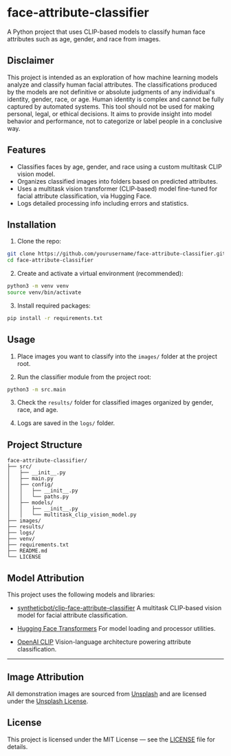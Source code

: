 # face-attribute-classifier

A Python project that uses CLIP-based models to classify human face attributes such as age, gender, and race from images.

## Disclaimer

This project is intended as an exploration of how machine learning models analyze and classify human facial attributes. The classifications produced by the models are not definitive or absolute judgments of any individual's identity, gender, race, or age. Human identity is complex and cannot be fully captured by automated systems. This tool should not be used for making personal, legal, or ethical decisions. It aims to provide insight into model behavior and performance, not to categorize or label people in a conclusive way.

## Features

- Classifies faces by age, gender, and race using a custom multitask CLIP vision model.
- Organizes classified images into folders based on predicted attributes.
- Uses a multitask vision transformer (CLIP-based) model fine-tuned for facial attribute classification, via Hugging Face.
- Logs detailed processing info including errors and statistics.

## Installation

1. Clone the repo:

```bash
git clone https://github.com/yourusername/face-attribute-classifier.git
cd face-attribute-classifier
````

2. Create and activate a virtual environment (recommended):

```bash
python3 -m venv venv
source venv/bin/activate
```

3. Install required packages:

```bash
pip install -r requirements.txt
```

## Usage

1. Place images you want to classify into the `images/` folder at the project root.

2. Run the classifier module from the project root:

```bash
python3 -m src.main
```

3. Check the `results/` folder for classified images organized by gender, race, and age.

4. Logs are saved in the `logs/` folder.

## Project Structure

```
face-attribute-classifier/
├── src/
│   ├── __init__.py
│   ├── main.py
│   ├── config/
│   │   ├── __init__.py
│   │   └── paths.py
│   ├── models/
│   │   ├── __init__.py
│   │   └── multitask_clip_vision_model.py
├── images/
├── results/
├── logs/
├── venv/
├── requirements.txt
├── README.md
└── LICENSE
```

## Model Attribution

This project uses the following models and libraries:

* [syntheticbot/clip-face-attribute-classifier](https://huggingface.co/syntheticbot/clip-face-attribute-classifier)
  A multitask CLIP-based vision model for facial attribute classification.

* [Hugging Face Transformers](https://github.com/huggingface/transformers)
  For model loading and processor utilities.

* [OpenAI CLIP](https://github.com/openai/CLIP)
  Vision-language architecture powering attribute classification.

---

## Image Attribution

All demonstration images are sourced from [Unsplash](https://unsplash.com) and are licensed under the [Unsplash License](https://unsplash.com/license).

## License

This project is licensed under the MIT License — see the [LICENSE](LICENSE) file for details.
